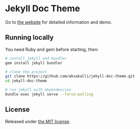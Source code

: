 # Jekyll Doc Theme

Go to [the website](https://aksakalli.github.io/jekyll-doc-theme/) for detailed information and demo.

## Running locally

You need Ruby and gem before starting, then:

```bash
# install jekyll and bundler
gem install jekyll bundler

# clone the project
git clone https://github.com/aksakalli/jekyll-doc-theme.git
cd jekyll-doc-theme

# run jekyll with dependencies
bundle exec jekyll serve --force-polling
```

## License

Released under [the MIT license](LICENSE).
